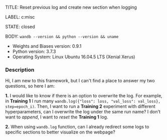 TITLE:
Reset previous log and create new section when logging

LABEL:
c:misc

STATE:
closed

BODY:
`wandb --version && python --version && uname`

* Weights and Biases version: 0.9.1
* Python version: 3.7.3
* Operating System: Linux Ubuntu 16.04.5 LTS (Xenial Xerus)

### Description

Hi, I am new to this framework, but I can't find a place to answer my two questions, so here I am:

**1.** I would like to know if there is an option to overwrite the log. For example, in **Training 1** I run many `wandb.log({"loss": loss, "val_loss": val_loss}, step=epoch_i)`. Then, I want to run a **Training 2** experiment with different hyperparameters, can I overwrite the log under the same run name? I don't want to _append_, I want to _reset_ the **Training 1** log.

**2.** When using `wandb.log` function, can I already redirect some logs to specific sections to better visualize on the webpage?


